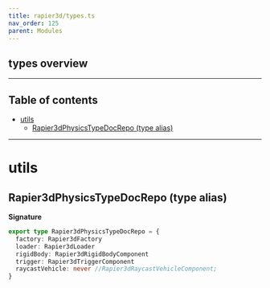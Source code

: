 ```yaml
---
title: rapier3d/types.ts
nav_order: 125
parent: Modules
---
```


## types overview

---

<h2 class="text-delta">Table of contents</h2>

- [utils](#utils)
  - [Rapier3dPhysicsTypeDocRepo (type alias)](#rapier3dphysicstypedocrepo-type-alias)

---

# utils

## Rapier3dPhysicsTypeDocRepo (type alias)

**Signature**

```ts
export type Rapier3dPhysicsTypeDocRepo = {
  factory: Rapier3dFactory
  loader: Rapier3dLoader
  rigidBody: Rapier3dRigidBodyComponent
  trigger: Rapier3dTriggerComponent
  raycastVehicle: never //Rapier3dRaycastVehicleComponent;
}
```
